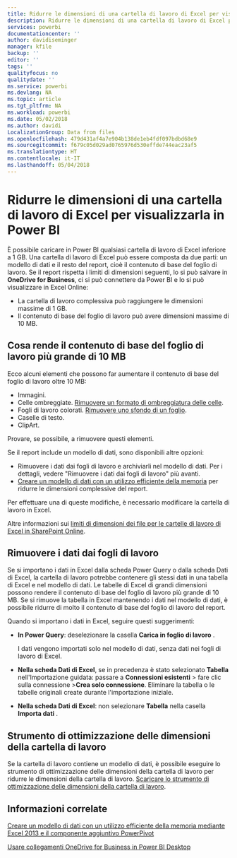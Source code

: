 ```yaml
---
title: Ridurre le dimensioni di una cartella di lavoro di Excel per visualizzarla in Power BI
description: Ridurre le dimensioni di una cartella di lavoro di Excel per visualizzarla in Power BI
services: powerbi
documentationcenter: ''
author: davidiseminger
manager: kfile
backup: ''
editor: ''
tags: ''
qualityfocus: no
qualitydate: ''
ms.service: powerbi
ms.devlang: NA
ms.topic: article
ms.tgt_pltfrm: NA
ms.workload: powerbi
ms.date: 05/02/2018
ms.author: davidi
LocalizationGroup: Data from files
ms.openlocfilehash: 479d431af4a7e904b138de1eb4fdf097bdbd68e9
ms.sourcegitcommit: f679c05d029ad0765976d530effde744eac23af5
ms.translationtype: HT
ms.contentlocale: it-IT
ms.lasthandoff: 05/04/2018
---
```

# <a name="reduce-the-size-of-an-excel-workbook-to-view-it-in-power-bi"></a>Ridurre le dimensioni di una cartella di lavoro di Excel per visualizzarla in Power BI
È possibile caricare in Power BI qualsiasi cartella di lavoro di Excel inferiore a 1 GB. Una cartella di lavoro di Excel può essere composta da due parti: un modello di dati e il resto del report, cioè il contenuto di base del foglio di lavoro. Se il report rispetta i limiti di dimensioni seguenti, lo si può salvare in **OneDrive for Business**, ci si può connettere da Power BI e lo si può visualizzare in Excel Online:

* La cartella di lavoro complessiva può raggiungere le dimensioni massime di 1 GB.
* Il contenuto di base del foglio di lavoro può avere dimensioni massime di 10 MB.

## <a name="what-makes-core-worksheet-contents-larger-than-10-mb"></a>Cosa rende il contenuto di base del foglio di lavoro più grande di 10 MB
Ecco alcuni elementi che possono far aumentare il contenuto di base del foglio di lavoro oltre 10 MB:

* Immagini.
* Celle ombreggiate. [Rimuovere un formato di ombreggiatura delle celle](https://support.office.com/article/Add-or-change-the-background-color-of-cells-ac10f131-b847-428f-b656-d65375fb815e).
* Fogli di lavoro colorati. [Rimuovere uno sfondo di un foglio](https://support.office.com/en-US/article/add-or-remove-a-sheet-background-3577a762-8450-4556-96a2-cc265abc00a8).
* Caselle di testo.
* ClipArt.

Provare, se possibile, a rimuovere questi elementi. 

Se il report include un modello di dati, sono disponibili altre opzioni: 

* Rimuovere i dati dai fogli di lavoro e archiviarli nel modello di dati. Per i dettagli, vedere "Rimuovere i dati dai fogli di lavoro" più avanti. 
* [Creare un modello di dati con un utilizzo efficiente della memoria](https://support.office.com/article/Create-a-memory-efficient-Data-Model-using-Excel-2013-and-the-Power-Pivot-add-in-951c73a9-21c4-46ab-9f5e-14a2833b6a70) per ridurre le dimensioni complessive del report.

Per effettuare una di queste modifiche, è necessario modificare la cartella di lavoro in Excel.

Altre informazioni sui [limiti di dimensioni dei file per le cartelle di lavoro di Excel in SharePoint Online](https://support.office.com/article/File-size-limits-for-workbooks-in-SharePoint-Online-9e5bc6f8-018f-415a-b890-5452687b325e).

## <a name="remove-data-from-worksheets"></a>Rimuovere i dati dai fogli di lavoro
Se si importano i dati in Excel dalla scheda Power Query o dalla scheda Dati di Excel, la cartella di lavoro potrebbe contenere gli stessi dati in una tabella di Excel e nel modello di dati. Le tabelle di Excel di grandi dimensioni possono rendere il contenuto di base del foglio di lavoro più grande di 10 MB. Se si rimuove la tabella in Excel mantenendo i dati nel modello di dati, è possibile ridurre di molto il contenuto di base del foglio di lavoro del report. 

Quando si importano i dati in Excel, seguire questi suggerimenti:

* **In Power Query**: deselezionare la casella **Carica in foglio di lavoro** .
  
  I dati vengono importati solo nel modello di dati, senza dati nei fogli di lavoro di Excel.
* **Nella scheda Dati di Excel**, se in precedenza è stato selezionato **Tabella** nell'Importazione guidata: passare a **Connessioni esistenti** \> fare clic sulla connessione \>**Crea solo connessione**. Eliminare la tabella o le tabelle originali create durante l'importazione iniziale.
* **Nella scheda Dati di Excel**: non selezionare **Tabella** nella casella **Importa dati** .

## <a name="workbook-size-optimizer"></a>Strumento di ottimizzazione delle dimensioni della cartella di lavoro
Se la cartella di lavoro contiene un modello di dati, è possibile eseguire lo strumento di ottimizzazione delle dimensioni della cartella di lavoro per ridurre le dimensioni della cartella di lavoro. [Scaricare lo strumento di ottimizzazione delle dimensioni della cartella di lavoro](https://www.microsoft.com/en-us/download/details.aspx?id=38793).

## <a name="related-info"></a>Informazioni correlate
[Creare un modello di dati con un utilizzo efficiente della memoria mediante Excel 2013 e il componente aggiuntivo PowerPivot](https://support.office.com/article/Create-a-memory-efficient-Data-Model-using-Excel-2013-and-the-Power-Pivot-add-in-951c73a9-21c4-46ab-9f5e-14a2833b6a70)

[Usare collegamenti OneDrive for Business in Power BI Desktop](desktop-use-onedrive-business-links.md)

